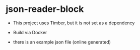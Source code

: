 # json-reader-block
 
- This project uses Timber, but it is not set as a dependency 

- Build via Docker
- there is an example json file (online generated)